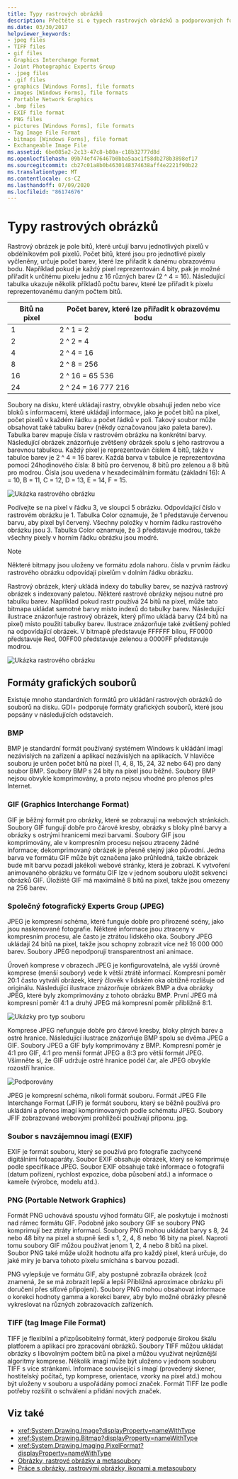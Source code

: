 ```yaml
---
title: Typy rastrových obrázků
description: Přečtěte si o typech rastrových obrázků a podporovaných formátech grafických souborů GDI+, včetně formátů BMP, JPG, GIF, PNG a TIFF.
ms.date: 03/30/2017
helpviewer_keywords:
- jpeg files
- TIFF files
- gif files
- Graphics Interchange Format
- Joint Photographic Experts Group
- .jpeg files
- .gif files
- graphics [Windows Forms], file formats
- images [Windows Forms], file formats
- Portable Network Graphics
- .bmp files
- EXIF file format
- PNG files
- pictures [Windows Forms], file formats
- Tag Image File Format
- bitmaps [Windows Forms], file format
- Exchangeable Image File
ms.assetid: 6be085a2-2c13-47c8-b80a-c18b32777d8d
ms.openlocfilehash: 09b74ef476467b0bba5aac1f58db278b3898ef17
ms.sourcegitcommit: cb27c01a8b0b4630148374638aff4e2221f90b22
ms.translationtype: MT
ms.contentlocale: cs-CZ
ms.lasthandoff: 07/09/2020
ms.locfileid: "86174676"
---
```

# <a name="types-of-bitmaps"></a>Typy rastrových obrázků
Rastrový obrázek je pole bitů, které určují barvu jednotlivých pixelů v obdélníkovém poli pixelů. Počet bitů, které jsou pro jednotlivé pixely vyčleněny, určuje počet barev, které lze přiřadit k danému obrazovému bodu. Například pokud je každý pixel reprezentován 4 bity, pak je možné přiřadit k určitému pixelu jednu z 16 různých barev (2 ^ 4 = 16). Následující tabulka ukazuje několik příkladů počtu barev, které lze přiřadit k pixelu reprezentovanému daným počtem bitů.  
  
|Bitů na pixel|Počet barev, které lze přiřadit k obrazovému bodu|  
|--------------------|------------------------------------------------------|  
|1|2 ^ 1 = 2|  
|2|2 ^ 2 = 4|  
|4|2 ^ 4 = 16|  
|8|2 ^ 8 = 256|  
|16|2 ^ 16 = 65 536|  
|24|2 ^ 24 = 16 777 216|  
  
 Soubory na disku, které ukládají rastry, obvykle obsahují jeden nebo více bloků s informacemi, které ukládají informace, jako je počet bitů na pixel, počet pixelů v každém řádku a počet řádků v poli. Takový soubor může obsahovat také tabulku barev (někdy označovanou jako paleta barev). Tabulka barev mapuje čísla v rastrovém obrázku na konkrétní barvy. Následující obrázek znázorňuje zvětšený obrázek spolu s jeho rastrovou a barevnou tabulkou. Každý pixel je reprezentován číslem 4 bitů, takže v tabulce barev je 2 ^ 4 = 16 barev. Každá barva v tabulce je reprezentována pomocí 24hodinového čísla: 8 bitů pro červenou, 8 bitů pro zelenou a 8 bitů pro modrou. Čísla jsou uvedena v hexadecimálním formátu (základní 16): A = 10, B = 11, C = 12, D = 13, E = 14, F = 15.  
  
 ![Ukázka rastrového obrázku](./media/aboutgdip03-art01.gif "AboutGdip03_Art01")  
  
 Podívejte se na pixel v řádku 3, ve sloupci 5 obrázku. Odpovídající číslo v rastrovém obrázku je 1. Tabulka Color oznamuje, že 1 představuje červenou barvu, aby pixel byl červený. Všechny položky v horním řádku rastrového obrázku jsou 3. Tabulka Color oznamuje, že 3 představuje modrou, takže všechny pixely v horním řádku obrázku jsou modré.  
  
> [!NOTE]
> Některé bitmapy jsou uloženy ve formátu zdola nahoru. čísla v prvním řádku rastrového obrázku odpovídají pixelům v dolním řádku obrázku.  
  
 Rastrový obrázek, který ukládá indexy do tabulky barev, se nazývá rastrový obrázek s indexovaný paletou. Některé rastrové obrázky nejsou nutné pro tabulku barev. Například pokud rastr používá 24 bitů na pixel, může tato bitmapa ukládat samotné barvy místo indexů do tabulky barev. Následující ilustrace znázorňuje rastrový obrázek, který přímo ukládá barvy (24 bitů na pixel) místo použití tabulky barev. Ilustrace znázorňuje také zvětšený pohled na odpovídající obrázek. V bitmapě představuje FFFFFF bílou, FF0000 představuje Red, 00FF00 představuje zelenou a 0000FF představuje modrou.  
  
 ![Ukázka rastrového obrázku](./media/aboutgdip03-art02.gif "AboutGdip03_Art02")  
  
## <a name="graphics-file-formats"></a>Formáty grafických souborů  
 Existuje mnoho standardních formátů pro ukládání rastrových obrázků do souborů na disku. GDI+ podporuje formáty grafických souborů, které jsou popsány v následujících odstavcích.  
  
### <a name="bmp"></a>BMP  
 BMP je standardní formát používaný systémem Windows k ukládání imagí nezávislých na zařízení a aplikací nezávislých na aplikacích. V hlavičce souboru je určen počet bitů na pixel (1, 4, 8, 15, 24, 32 nebo 64) pro daný soubor BMP. Soubory BMP s 24 bity na pixel jsou běžné. Soubory BMP nejsou obvykle komprimovány, a proto nejsou vhodné pro přenos přes Internet.  
  
### <a name="graphics-interchange-format-gif"></a>GIF (Graphics Interchange Format)  
 GIF je běžný formát pro obrázky, které se zobrazují na webových stránkách. Soubory GIF fungují dobře pro čárové kresby, obrázky s bloky plné barvy a obrázky s ostrými hranicemi mezi barvami. Soubory GIF jsou komprimovány, ale v kompresním procesu nejsou ztraceny žádné informace; dekomprimovaný obrázek je přesně stejný jako původní. Jedna barva ve formátu GIF může být označena jako průhledná, takže obrázek bude mít barvu pozadí jakékoli webové stránky, která je zobrazí. K vytvoření animovaného obrázku ve formátu GIF lze v jednom souboru uložit sekvenci obrázků GIF. Úložiště GIF má maximálně 8 bitů na pixel, takže jsou omezeny na 256 barev.  
  
### <a name="joint-photographic-experts-group-jpeg"></a>Společný fotografický Experts Group (JPEG)  
 JPEG je kompresní schéma, které funguje dobře pro přirozené scény, jako jsou naskenované fotografie. Některé informace jsou ztraceny v kompresním procesu, ale často je ztrátou lidského oka. Soubory JPEG ukládají 24 bitů na pixel, takže jsou schopny zobrazit více než 16 000 000 barev. Soubory JPEG nepodporují transparentnost ani animace.  
  
 Úroveň komprese v obrazech JPEG je konfigurovatelná, ale vyšší úrovně komprese (menší soubory) vede k větší ztrátě informací. Kompresní poměr 20:1 často vytváří obrázek, který člověk v lidském oka obtížně rozlišuje od originálu. Následující ilustrace znázorňuje obrázek BMP a dva obrázky JPEG, které byly zkomprimovány z tohoto obrázku BMP. První JPEG má kompresní poměr 4:1 a druhý JPEG má kompresní poměr přibližně 8:1.  
  
 ![Ukázky pro typ souboru](./media/aboutgdip03-art03.gif "AboutGdip03_Art03")  
  
 Komprese JPEG nefunguje dobře pro čárové kresby, bloky plných barev a ostré hranice. Následující ilustrace znázorňuje BMP spolu se dvěma JPEG a GIF. Soubory JPEG a GIF byly komprimovány z BMP. Kompresní poměr je 4:1 pro GIF, 4:1 pro menší formát JPEG a 8:3 pro větší formát JPEG. Všimněte si, že GIF udržuje ostré hranice podél čar, ale JPEG obvykle rozostří hranice.  
  
 ![Podporovány](./media/aboutgdip03-art03a.gif "AboutGdip03_Art03A")  
  
 JPEG je kompresní schéma, nikoli formát souboru. Formát JPEG File Interchange Format (JFIF) je formát souboru, který se běžně používá pro ukládání a přenos imagí komprimovaných podle schématu JPEG. Soubory JFIF zobrazované webovými prohlížeči používají příponu. jpg.  
  
### <a name="exchangeable-image-file-exif"></a>Soubor s navzájemnou imagí (EXIF)  
 EXIF je formát souboru, který se používá pro fotografie zachycené digitálními fotoaparáty. Soubor EXIF obsahuje obrázek, který se komprimuje podle specifikace JPEG. Soubor EXIF obsahuje také informace o fotografii (datum pořízení, rychlost expozice, doba působení atd.) a informace o kameře (výrobce, modelu atd.).  
  
### <a name="portable-network-graphics-png"></a>PNG (Portable Network Graphics)  
 Formát PNG uchovává spoustu výhod formátu GIF, ale poskytuje i možnosti nad rámec formátu GIF. Podobně jako soubory GIF se soubory PNG komprimují bez ztráty informací. Soubory PNG mohou ukládat barvy s 8, 24 nebo 48 bity na pixel a stupně šedi s 1, 2, 4, 8 nebo 16 bity na pixel. Naproti tomu soubory GIF můžou používat jenom 1, 2, 4 nebo 8 bitů na pixel. Soubor PNG také může uložit hodnotu alfa pro každý pixel, která určuje, do jaké míry je barva tohoto pixelu smíchána s barvou pozadí.  
  
 PNG vylepšuje ve formátu GIF, aby postupně zobrazila obrázek (což znamená, že se má zobrazit lepší a lepší Přibližná aproximace obrázku při doručení přes síťové připojení). Soubory PNG mohou obsahovat informace o korekci hodnoty gamma a korekci barev, aby bylo možné obrázky přesně vykreslovat na různých zobrazovacích zařízeních.  
  
### <a name="tag-image-file-format-tiff"></a>TIFF (tag Image File Format)  
 TIFF je flexibilní a přizpůsobitelný formát, který podporuje širokou škálu platforem a aplikací pro zpracování obrázků. Soubory TIFF můžou ukládat obrázky s libovolným počtem bitů na pixel a můžou využívat nejrůznější algoritmy komprese. Několik imagí může být uloženo v jednom souboru TIFF s více stránkami. Informace související s imagí (provedený skener, hostitelský počítač, typ komprese, orientace, vzorky na pixel atd.) mohou být uloženy v souboru a uspořádány pomocí značek. Formát TIFF lze podle potřeby rozšířit o schválení a přidání nových značek.  
  
## <a name="see-also"></a>Viz také

- <xref:System.Drawing.Image?displayProperty=nameWithType>
- <xref:System.Drawing.Bitmap?displayProperty=nameWithType>
- <xref:System.Drawing.Imaging.PixelFormat?displayProperty=nameWithType>
- [Obrázky, rastrové obrázky a metasoubory](images-bitmaps-and-metafiles.md)
- [Práce s obrázky, rastrovými obrázky, ikonami a metasoubory](working-with-images-bitmaps-icons-and-metafiles.md)
